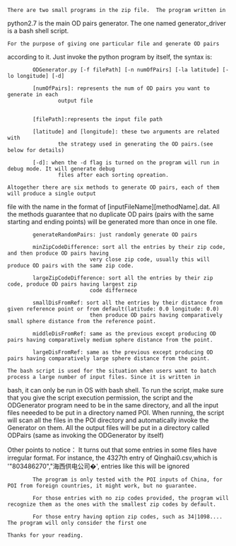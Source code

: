 	There are two small programs in the zip file.  The program written in 
 python2.7 is the main OD pairs generator. The one named generator_driver is a 
 bash shell script.
 
    For the purpose of giving one particular file and generate OD pairs 
 according to it. Just invoke the python program by itself, the syntax is:
 				
 			ODGenerator.py [-f filePath] [-n numOfPairs] [-la latitude] [-lo longitude] [-d]
 
 			[numOfPairs]: represents the num of OD pairs you want to generate in each 
 					output file
 
 
			[filePath]:represents the input file path
 
 			[latitude] and [longitude]: these two arguments are related with 
 					the strategy used in generating the OD pairs.(see below for details)
 
 			[-d]: when the -d flag is turned on the program will run in debug mode. It will generate debug 
  					files after each sorting opreation.
 
 	Altogether there are six methods to generate OD pairs, each of them will produce a single output 
file with the name in the format of [inputFileName][methodName].dat. All the methods guarantee that
no duplicate OD pairs (pairs with the same starting and ending points) will be generated more than 
once in one file.

			generateRandomPairs: just randomly generate OD pairs

			minZipCodeDifference: sort all the entries by their zip code, and then produce OD pairs having 
                              very close zip code, usually this will produce OD pairs with the same zip code.

			largeZipCodeDifference: sort all the entries by their zip code, produce OD pairs having largest zip
                              code differnece

			smallDisFromRef: sort all the entries by their distance from given reference point or from default(latitude: 0.0 longitude: 0.0)
                              then produce OD pairs having comparatively small sphere distance from the reference point.

            middleDisFromRef: same as the previous except producing OD pairs having comparatively medium sphere distance from the point.

			largeDisFromRef: same as the previous except producing OD pairs having comparatively large sphere distance from the point.

	The bash script is used for the situation when users want to batch process a large number of input files. Since it is written in 
bash, it can only be run in OS with bash shell. To run the script, make sure that you give the script execution permission,
the script and the ODGenerator program need to be in the same directory, and all the input files neeeded to be put in a directory named POI. When running, 
the script will scan all the files in the POI directory and automatically invoke the Generator on them. All the output files will be put in 
a directory called ODPairs (same as invoking the ODGenerator by itself)
 
Other points to notice：
			It turns out that some entries in some files have irregular format. For instance, the 4327th entry of Qinghai0.csv,which is 
 			'"803486270","海西供电公司�', entries like this will be ignored

 			The program is only tested with the POI inputs of China, for POI from foreign countries, it might work, but no guarantee.

			For those entries with no zip codes provided, the program will recognize them as the ones with the smallest zip codes by default.

			For those entry having option zip codes, such as 34|1098.... The program will only consider the first one

	Thanks for your reading.
 